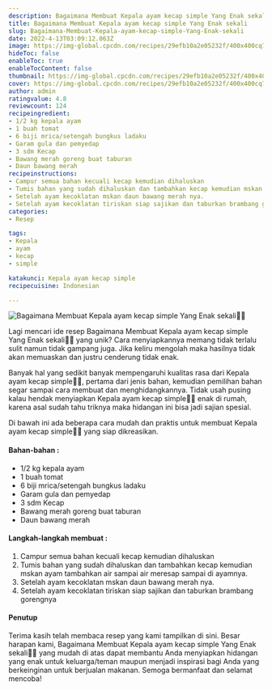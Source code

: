 ```yaml
---
description: Bagaimana Membuat Kepala ayam kecap simple Yang Enak sekali"
title: Bagaimana Membuat Kepala ayam kecap simple Yang Enak sekali
slug: Bagaimana-Membuat-Kepala-ayam-kecap-simple-Yang-Enak-sekali
date: 2022-4-13T03:09:12.063Z
image: https://img-global.cpcdn.com/recipes/29efb10a2e05232f/400x400cq70/photo.jpg
hideToc: false
enableToc: true
enableTocContent: false
thumbnail: https://img-global.cpcdn.com/recipes/29efb10a2e05232f/400x400cq70/photo.jpg
cover: https://img-global.cpcdn.com/recipes/29efb10a2e05232f/400x400cq70/photo.jpg
author: admin
ratingvalue: 4.8
reviewcount: 124
recipeingredient:
- 1/2 kg kepala ayam
- 1 buah tomat
- 6 biji mrica/setengah bungkus ladaku
- Garam gula dan pemyedap
- 3 sdm Kecap
- Bawang merah goreng buat taburan
- Daun bawang merah
recipeinstructions:
- Campur semua bahan kecuali kecap kemudian dihaluskan
- Tumis bahan yang sudah dihaluskan dan tambahkan kecap kemudian mskan ayam tambahkan air sampai air meresap sampai di ayamnya.
- Setelah ayam kecoklatan mskan daun bawang merah nya.
- Setelah ayam kecoklatan tiriskan siap sajikan dan taburkan brambang gorengnya
categories:
- Resep

tags:
- Kepala
- ayam
- kecap
- simple

katakunci: Kepala ayam kecap simple
recipecuisine: Indonesian

---
```


![Bagaimana Membuat Kepala ayam kecap simple Yang Enak sekali👩‍🍳](https://img-global.cpcdn.com/recipes/29efb10a2e05232f/400x400cq70/photo.jpg)

Lagi mencari ide resep Bagaimana Membuat Kepala ayam kecap simple Yang Enak sekali👩‍🍳 yang unik? Cara menyiapkannya memang tidak terlalu sulit namun tidak gampang juga. Jika keliru mengolah maka hasilnya tidak akan memuaskan dan justru cenderung tidak enak.

Banyak hal yang sedikit banyak mempengaruhi kualitas rasa dari Kepala ayam kecap simple👩‍🍳, pertama dari jenis bahan, kemudian pemilihan bahan segar sampai cara membuat dan menghidangkannya. Tidak usah pusing kalau hendak menyiapkan Kepala ayam kecap simple👩‍🍳 enak di rumah, karena asal sudah tahu triknya maka hidangan ini bisa jadi sajian spesial.

Di bawah ini ada beberapa cara mudah dan praktis untuk membuat Kepala ayam kecap simple👩‍🍳 yang siap dikreasikan.

<!--inarticleads1-->

#### Bahan-bahan :

- 1/2 kg kepala ayam
- 1 buah tomat
- 6 biji mrica/setengah bungkus ladaku
- Garam gula dan pemyedap
- 3 sdm Kecap
- Bawang merah goreng buat taburan
- Daun bawang merah

<!--inarticleads2-->

#### Langkah-langkah membuat :

1. Campur semua bahan kecuali kecap kemudian dihaluskan
1. Tumis bahan yang sudah dihaluskan dan tambahkan kecap kemudian mskan ayam tambahkan air sampai air meresap sampai di ayamnya.
1. Setelah ayam kecoklatan mskan daun bawang merah nya.
1. Setelah ayam kecoklatan tiriskan siap sajikan dan taburkan brambang gorengnya

#### Penutup

Terima kasih telah membaca resep yang kami tampilkan di sini. Besar harapan kami, Bagaimana Membuat Kepala ayam kecap simple Yang Enak sekali👩‍🍳 yang mudah di atas dapat membantu Anda menyiapkan hidangan yang enak untuk keluarga/teman maupun menjadi inspirasi bagi Anda yang berkeinginan untuk berjualan makanan. Semoga bermanfaat dan selamat mencoba!